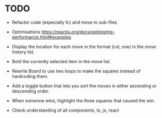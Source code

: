 # TODO

- Refactor code (especially fc) and move to sub-files
- Optimisations <https://reactjs.org/docs/optimizing-performance.html#examples>

- Display the location for each move in the format (col, row) in the move history list.
- Bold the currently selected item in the move list.
- Rewrite Board to use two loops to make the squares instead of hardcoding them.
- Add a toggle button that lets you sort the moves in either ascending or descending order.
- When someone wins, highlight the three squares that caused the win.


- Check understanding of all components, ts, js, react 
